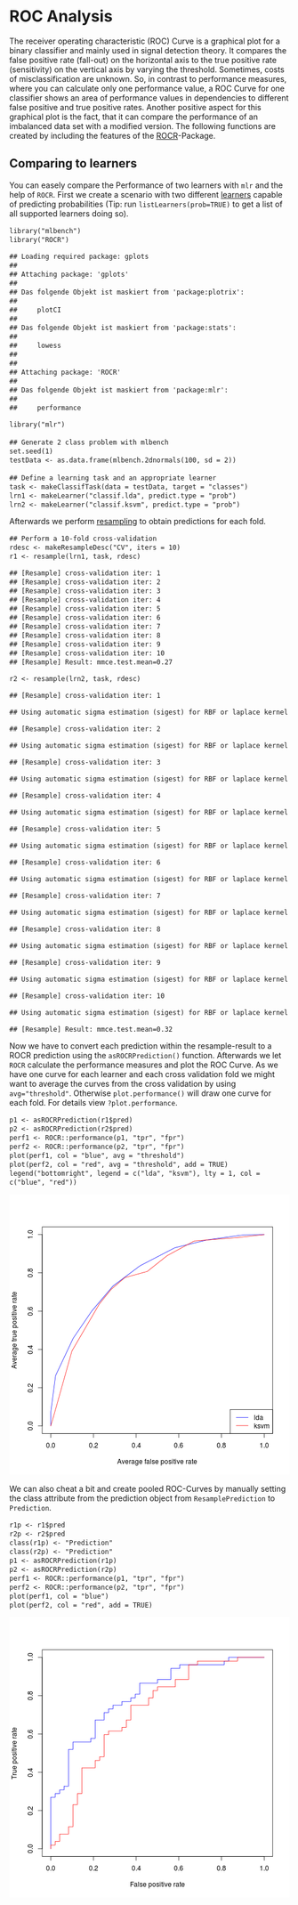 ROC Analysis
============

The receiver operating characteristic (ROC) Curve is a graphical plot
for a binary classifier and mainly used in signal detection theory. It
compares the false positive rate (fall-out) on the horizontal axis to
the true positive rate (sensitivity) on the vertical axis by varying
the threshold. Sometimes, costs of misclassification are unknown. So,
in contrast to performance measures, where you can calculate only one
performance value, a ROC Curve for one classifier shows an area of
performance values in dependencies to different false positive and true
positive rates. Another positive aspect for this graphical plot is the
fact, that it can compare the performance of an imbalanced data set
with a modified version. The following functions are created by
including the features of the [ROCR](http://cran.r-project.org/web/packages/ROCR/index.html)-Package.

Comparing to learners
---------------------

You can easely compare the Performance of two learners with `mlr` and the help of `ROCR`.
First we create a scenario with two different [learners](learner.md) capable of predicting probabilities (Tip: run `listLearners(prob=TRUE)` to get a list of all supported learners doing so).

```splus
library("mlbench")
library("ROCR")
```

```
## Loading required package: gplots
## 
## Attaching package: 'gplots'
## 
## Das folgende Objekt ist maskiert from 'package:plotrix':
## 
##     plotCI
## 
## Das folgende Objekt ist maskiert from 'package:stats':
## 
##     lowess
## 
## 
## Attaching package: 'ROCR'
## 
## Das folgende Objekt ist maskiert from 'package:mlr':
## 
##     performance
```

```splus
library("mlr")

## Generate 2 class problem with mlbench
set.seed(1)
testData <- as.data.frame(mlbench.2dnormals(100, sd = 2))

## Define a learning task and an appropriate learner
task <- makeClassifTask(data = testData, target = "classes")
lrn1 <- makeLearner("classif.lda", predict.type = "prob")
lrn2 <- makeLearner("classif.ksvm", predict.type = "prob")
```


Afterwards we perform [resampling](resample.md) to obtain predictions for each fold.

```splus
## Perform a 10-fold cross-validation
rdesc <- makeResampleDesc("CV", iters = 10)
r1 <- resample(lrn1, task, rdesc)
```

```
## [Resample] cross-validation iter: 1
## [Resample] cross-validation iter: 2
## [Resample] cross-validation iter: 3
## [Resample] cross-validation iter: 4
## [Resample] cross-validation iter: 5
## [Resample] cross-validation iter: 6
## [Resample] cross-validation iter: 7
## [Resample] cross-validation iter: 8
## [Resample] cross-validation iter: 9
## [Resample] cross-validation iter: 10
## [Resample] Result: mmce.test.mean=0.27
```

```splus
r2 <- resample(lrn2, task, rdesc)
```

```
## [Resample] cross-validation iter: 1
```

```
## Using automatic sigma estimation (sigest) for RBF or laplace kernel
```

```
## [Resample] cross-validation iter: 2
```

```
## Using automatic sigma estimation (sigest) for RBF or laplace kernel
```

```
## [Resample] cross-validation iter: 3
```

```
## Using automatic sigma estimation (sigest) for RBF or laplace kernel
```

```
## [Resample] cross-validation iter: 4
```

```
## Using automatic sigma estimation (sigest) for RBF or laplace kernel
```

```
## [Resample] cross-validation iter: 5
```

```
## Using automatic sigma estimation (sigest) for RBF or laplace kernel
```

```
## [Resample] cross-validation iter: 6
```

```
## Using automatic sigma estimation (sigest) for RBF or laplace kernel
```

```
## [Resample] cross-validation iter: 7
```

```
## Using automatic sigma estimation (sigest) for RBF or laplace kernel
```

```
## [Resample] cross-validation iter: 8
```

```
## Using automatic sigma estimation (sigest) for RBF or laplace kernel
```

```
## [Resample] cross-validation iter: 9
```

```
## Using automatic sigma estimation (sigest) for RBF or laplace kernel
```

```
## [Resample] cross-validation iter: 10
```

```
## Using automatic sigma estimation (sigest) for RBF or laplace kernel
```

```
## [Resample] Result: mmce.test.mean=0.32
```


Now we have to convert each prediction within the resample-result to a ROCR prediction using the `asROCRPrediction()` function.
Afterwards we let `ROCR` calculate the performance measures and plot the ROC Curve.
As we have one curve for each learner and each cross validation fold we might want to average the curves from the cross validation by using `avg="threshold"`.
Otherwise `plot.performance()` will draw one curve for each fold.
For details view `?plot.performance`.


```splus
p1 <- asROCRPrediction(r1$pred)
p2 <- asROCRPrediction(r2$pred)
perf1 <- ROCR::performance(p1, "tpr", "fpr")
perf2 <- ROCR::performance(p2, "tpr", "fpr")
plot(perf1, col = "blue", avg = "threshold")
plot(perf2, col = "red", avg = "threshold", add = TRUE)
legend("bottomright", legend = c("lda", "ksvm"), lty = 1, col = c("blue", "red"))
```

![plot of chunk ROCRaverage](figure/ROCRaverage.png) 


We can also cheat a bit and create pooled ROC-Curves by manually setting the class attribute from the prediction object from `ResamplePrediction` to `Prediction`.

```splus
r1p <- r1$pred
r2p <- r2$pred
class(r1p) <- "Prediction"
class(r2p) <- "Prediction"
p1 <- asROCRPrediction(r1p)
p2 <- asROCRPrediction(r2p)
perf1 <- ROCR::performance(p1, "tpr", "fpr")
perf2 <- ROCR::performance(p2, "tpr", "fpr")
plot(perf1, col = "blue")
plot(perf2, col = "red", add = TRUE)
```

![plot of chunk ROCRpooled](figure/ROCRpooled.png) 


